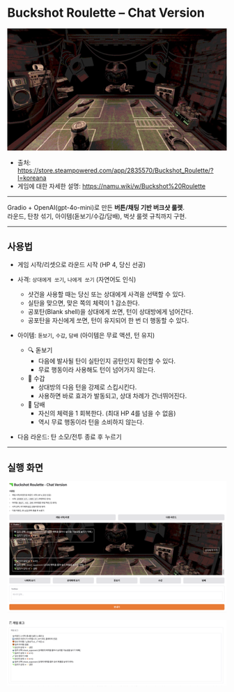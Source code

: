 # Buckshot Roulette – Chat Version

<p align="center">
  <img src="./image/main_image.png" alt="Buckshot Roulette Banner" />
</p>

- 출처: https://store.steampowered.com/app/2835570/Buckshot_Roulette/?l=koreana
- 게임에 대한 자세한 설명: https://namu.wiki/w/Buckshot%20Roulette

---

Gradio + OpenAI(gpt-4o-mini)로 만든 **버튼/채팅 기반 버크샷 룰렛**.  
라운드, 탄창 섞기, 아이템(돋보기/수갑/담배), 벅샷 룰렛 규칙까지 구현.

---

## 사용법
- 게임 시작/리셋으로 라운드 시작 (HP 4, 당신 선공)
  
- 사격: `상대에게 쏘기`, `나에게 쏘기` (자연어도 인식)
    - 샷건을 사용할 때는 당신 또는 상대에게 사격을 선택할 수 있다.
    - 실탄을 맞으면, 맞은 쪽의 체력이 1 감소한다.
    - 공포탄(Blank shell)을 상대에게 쏘면, 턴이 상대방에게 넘어간다.
    - 공포탄을 자신에게 쏘면, 턴이 유지되어 한 번 더 행동할 수 있다.
    
- 아이템: `돋보기`, `수갑`, `담배` (아이템은 무료 액션, 턴 유지)
    -	🔍 돋보기
        - 다음에 발사될 탄이 실탄인지 공탄인지 확인할 수 있다.
        - 무료 행동이라 사용해도 턴이 넘어가지 않는다.
    -	🔗 수갑
        - 상대방의 다음 턴을 강제로 스킵시킨다.
        - 사용하면 바로 효과가 발동되고, 상대 차례가 건너뛰어진다.
    -	🚬 담배
        - 자신의 체력을 1 회복한다. (최대 HP 4를 넘을 수 없음)
        - 역시 무료 행동이라 턴을 소비하지 않는다.
        
- 다음 라운드: 탄 소모/전투 종료 후 누르기

---

## 실행 화면
<p align="center">
  <img src="./image/main_1.png" alt="Buckshot Roulette main_1" />
</p>

<p align="center">
  <img src="./image/main_2.png" alt="Buckshot Roulette main_2" />
</p>
